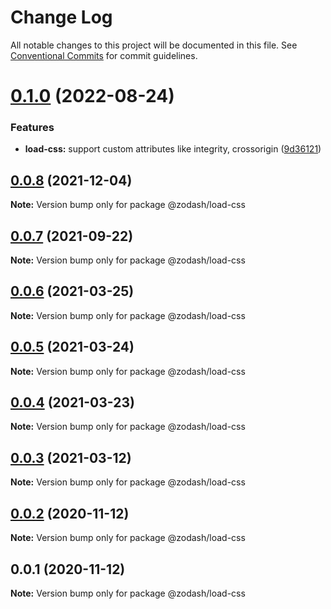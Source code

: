 # Change Log

All notable changes to this project will be documented in this file.
See [Conventional Commits](https://conventionalcommits.org) for commit guidelines.

# [0.1.0](https://github.com/zcorky/zodash/compare/@zodash/load-css@0.0.8...@zodash/load-css@0.1.0) (2022-08-24)


### Features

* **load-css:** support custom attributes like integrity, crossorigin ([9d36121](https://github.com/zcorky/zodash/commit/9d36121587f9965abe7972bcb517025e48345d3b))





## [0.0.8](https://github.com/zcorky/zodash/compare/@zodash/load-css@0.0.7...@zodash/load-css@0.0.8) (2021-12-04)

**Note:** Version bump only for package @zodash/load-css





## [0.0.7](https://github.com/zcorky/zodash/compare/@zodash/load-css@0.0.6...@zodash/load-css@0.0.7) (2021-09-22)

**Note:** Version bump only for package @zodash/load-css





## [0.0.6](https://github.com/zcorky/zodash/compare/@zodash/load-css@0.0.5...@zodash/load-css@0.0.6) (2021-03-25)

**Note:** Version bump only for package @zodash/load-css





## [0.0.5](https://github.com/zcorky/zodash/compare/@zodash/load-css@0.0.4...@zodash/load-css@0.0.5) (2021-03-24)

**Note:** Version bump only for package @zodash/load-css





## [0.0.4](https://github.com/zcorky/zodash/compare/@zodash/load-css@0.0.3...@zodash/load-css@0.0.4) (2021-03-23)

**Note:** Version bump only for package @zodash/load-css





## [0.0.3](https://github.com/zcorky/zodash/compare/@zodash/load-css@0.0.2...@zodash/load-css@0.0.3) (2021-03-12)

**Note:** Version bump only for package @zodash/load-css





## [0.0.2](https://github.com/zcorky/zodash/compare/@zodash/load-css@0.0.1...@zodash/load-css@0.0.2) (2020-11-12)

**Note:** Version bump only for package @zodash/load-css





## 0.0.1 (2020-11-12)

**Note:** Version bump only for package @zodash/load-css
